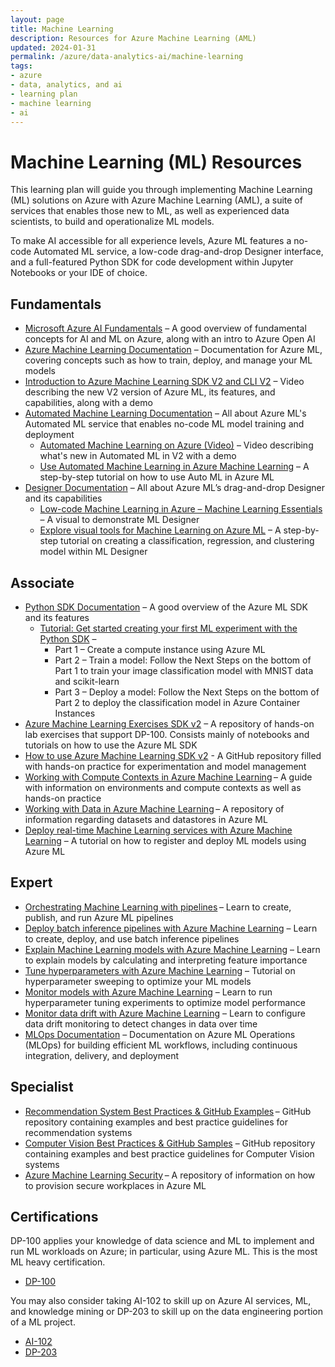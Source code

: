 ```yaml
---
layout: page
title: Machine Learning
description: Resources for Azure Machine Learning (AML)
updated: 2024-01-31
permalink: /azure/data-analytics-ai/machine-learning
tags: 
- azure
- data, analytics, and ai
- learning plan
- machine learning
- ai
---
```


# Machine Learning (ML) Resources

This learning plan will guide you through implementing Machine Learning (ML) solutions on Azure with Azure Machine Learning (AML), a suite of services that enables those new to ML, as well as experienced data scientists, to build and operationalize ML models.   

To make AI accessible for all experience levels, Azure ML features a no-code Automated ML service, a low-code drag-and-drop Designer interface, and a full-featured Python SDK for code development within Jupyter Notebooks or your IDE of choice.

## Fundamentals

* [Microsoft Azure AI Fundamentals](https://learn.microsoft.com/en-us/training/paths/get-started-with-artificial-intelligence-on-azure/) – A good overview of fundamental concepts for AI and ML on Azure, along with an intro to Azure Open AI
* [Azure Machine Learning Documentation](https://docs.microsoft.com/en-us/azure/machine-learning/) – Documentation for Azure ML, covering concepts such as how to train, deploy, and manage your ML models
* [Introduction to Azure Machine Learning SDK V2 and CLI V2](https://www.youtube.com/watch?v=unbzStG3IVY&ab_channel=MicrosoftDeveloper) – Video describing the new V2 version of Azure ML, its features, and capabilities, along with a demo
* [Automated Machine Learning Documentation](https://docs.microsoft.com/en-us/azure/machine-learning/service/concept-automated-ml) – All about Azure ML's Automated ML service that enables no-code ML model training and deployment
    * [Automated Machine Learning on Azure (Video)](https://www.youtube.com/watch?v=tXrDscVaF4Q&ab_channel=MicrosoftDeveloper) – Video describing what's new in Automated ML in V2 with a demo
    * [Use Automated Machine Learning in Azure Machine Learning](https://docs.microsoft.com/en-us/learn/modules/use-automated-machine-learning/) – A step-by-step tutorial on how to use Auto ML in Azure ML
* [Designer Documentation](https://docs.microsoft.com/en-us/azure/machine-learning/concept-designer) – All about Azure ML’s drag-and-drop Designer and its capabilities
    * [Low-code Machine Learning in Azure – Machine Learning Essentials](https://www.youtube.com/watch?v=mwJ5Vbmy1AM) – A visual to demonstrate ML Designer
    * [Explore visual tools for Machine Learning on Azure ML](https://learn.microsoft.com/en-us/training/paths/create-no-code-predictive-models-azure-machine-learning/) – A step-by-step tutorial on creating a classification, regression, and clustering model within ML Designer

## Associate

* [Python SDK Documentation](https://docs.microsoft.com/en-us/python/api/overview/azure/ml/?view=azure-ml-py) – A good overview of the Azure ML SDK and its features
    * [Tutorial: Get started creating your first ML experiment with the Python SDK](https://docs.microsoft.com/en-us/azure/machine-learning/service/tutorial-1st-experiment-sdk-setup) –
        * Part 1 – Create a compute instance using Azure ML
        * Part 2 – Train a model: Follow the Next Steps on the bottom of Part 1 to train your image classification model with MNIST data and scikit-learn 
        * Part 3 – Deploy a model: Follow the Next Steps on the bottom of Part 2 to deploy the classification model in Azure Container Instances  
* [Azure Machine Learning Exercises SDK v2](https://microsoftlearning.github.io/mslearn-azure-ml/) – A repository of hands-on lab exercises that support DP-100. Consists mainly of notebooks and tutorials on how to use the Azure ML SDK
* [How to use Azure Machine Learning SDK v2](https://github.com/Azure/azureml-examples) - A GitHub repository filled with hands-on practice for experimentation and model management
* [Working with Compute Contexts in Azure Machine Learning](https://docs.microsoft.com/en-us/learn/modules/use-compute-contexts-in-aml/) – A guide with information on environments and compute contexts as well as hands-on practice
* [Working with Data in Azure Machine Learning](https://docs.microsoft.com/en-us/learn/modules/work-with-data-in-aml/) – A repository of information regarding datasets and datastores in Azure ML
* [Deploy real-time Machine Learning services with Azure Machine Learning](https://docs.microsoft.com/en-us/learn/modules/register-and-deploy-model-with-amls/?OCID=AID3027817) – A tutorial on how to register and deploy ML models using Azure ML

## Expert

* [Orchestrating Machine Learning with pipelines](https://docs.microsoft.com/en-us/learn/modules/create-pipelines-in-aml/) – Learn to create, publish, and run Azure ML pipelines
* [Deploy batch inference pipelines with Azure Machine Learning](https://docs.microsoft.com/en-us/learn/modules/deploy-batch-inference-pipelines-with-azure-machine-learning/) – Learn to create, deploy, and use batch inference pipelines
* [Explain Machine Learning models with Azure Machine Learning](https://docs.microsoft.com/en-us/learn/modules/explain-machine-learning-models-with-azure-machine-learning/?OCID=AID3027817) – Learn to explain models by calculating and interpreting feature importance
* [Tune hyperparameters with Azure Machine Learning](https://docs.microsoft.com/en-us/learn/modules/tune-hyperparameters-with-azure-machine-learning/?OCID=AID3027817) – Tutorial on hyperparameter sweeping to optimize your ML models
* [Monitor models with Azure Machine Learning](https://docs.microsoft.com/en-us/learn/modules/monitor-models-with-azure-machine-learning/?OCID=AID3027817) – Learn to run hyperparameter tuning experiments to optimize model performance
* [Monitor data drift with Azure Machine Learning](https://docs.microsoft.com/en-us/learn/modules/monitor-data-drift-with-azure-machine-learning/?OCID=AID3027817) – Learn to configure data drift monitoring to detect changes in data over time
* [MLOps Documentation](https://docs.microsoft.com/en-us/azure/machine-learning/concept-model-management-and-deployment) – Documentation on Azure ML Operations (MLOps) for building efficient ML workflows, including continuous integration, delivery, and deployment

## Specialist
* [Recommendation System Best Practices & GitHub Examples](https://github.com/microsoft/recommenders) – GitHub repository containing examples and best practice guidelines for recommendation systems
* [Computer Vision Best Practices & GitHub Samples](https://github.com/microsoft/computervision-recipes?OCID=AID3027817) – GitHub repository containing examples and best practice guidelines for Computer Vision systems
* [Azure Machine Learning Security](https://github.com/jhirono/amlsecurity) – A repository of information on how to provision secure workplaces in Azure ML

 
## Certifications

DP-100 applies your knowledge of data science and ML to implement and run ML workloads on Azure; in particular, using Azure ML. This is the most ML heavy certification.

* [DP-100](https://docs.microsoft.com/en-us/learn/certifications/exams/dp-100)

You may also consider taking AI-102 to skill up on Azure AI services, ML, and knowledge mining or DP-203 to skill up on the data engineering portion of a ML project. 

* [AI-102](https://learn.microsoft.com/en-us/credentials/certifications/exams/ai-102/)
* [DP-203](https://learn.microsoft.com/en-us/credentials/certifications/exams/dp-203/)